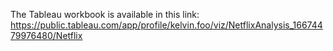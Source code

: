 The Tableau workbook is available in this link: 
https://public.tableau.com/app/profile/kelvin.foo/viz/NetflixAnalysis_16674479976480/Netflix
